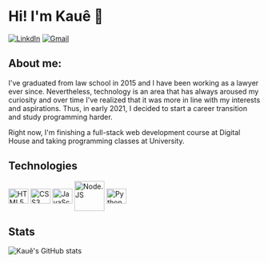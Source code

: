 # Hi! I'm Kauê 👋
[![LinkdIn](https://img.shields.io/badge/LinkedIn-0077B5?style=for-the-badge&logo=linkedin&logoColor=white)](https://www.linkedin.com/in/kaue-ramos-raimundo/)
[![Gmail](https://img.shields.io/badge/Gmail-D14836?style=for-the-badge&logo=gmail&logoColor=white)](kaue.ramos.krr@gmail.com)

## About me:
I've graduated from law school in 2015 and I have been working as a lawyer ever since. Nevertheless, technology is an area that has always aroused my curiosity and over time I've realized that it was more in line with my interests and aspirations. Thus, in early 2021, I decided to start a career transition and study programming harder.

Right now, I'm finishing a full-stack web development course at Digital House and taking programming classes at University.  

## Technologies

<div style="display: inline-block; " >
  <img align="center" height="30" width="40" alt="HTML5" src="https://cdn.jsdelivr.net/gh/devicons/devicon/icons/html5/html5-original.svg">
  <img align="center" height="30" width="40" alt="CSS3" src="https://cdn.jsdelivr.net/gh/devicons/devicon/icons/css3/css3-original.svg">
  <img align="center" height="30" width="40" alt="JavaScript" src="https://cdn.jsdelivr.net/gh/devicons/devicon/icons/javascript/javascript-plain.svg"> 
  <img align="center" height="60" width="60" alt="Node.JS" src="https://cdn.jsdelivr.net/gh/devicons/devicon/icons/nodejs/nodejs-plain-wordmark.svg">
  <img align="center" height="30" width="40" alt="Python" src="https://cdn.jsdelivr.net/gh/devicons/devicon/icons/python/python-original-wordmark.svg">
</div>

## Stats
![Kauê's GitHub stats](https://github-readme-stats.vercel.app/api?username=KRamos21&show_icons=true&theme=tokyonight)

<!--
**KRamos21/KRamos21** is a ✨ _special_ ✨ repository because its `README.md` (this file) appears on your GitHub profile.

Here are some ideas to get you started:

- 🔭 I’m currently working on ...
- 🌱 I’m currently learning ...
- 👯 I’m looking to collaborate on ...
- 🤔 I’m looking for help with ...
- 💬 Ask me about ...
- 📫 How to reach me: ...
- 😄 Pronouns: ...
- ⚡ Fun fact: ...
-->
